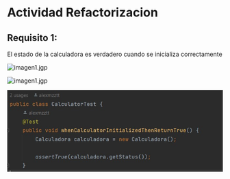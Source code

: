 # Actividad Refactorizacion

## Requisito 1: 

El estado de la calculadora es verdadero cuando se inicializa correctamente


![imagen1.jgp](https://github.com/alexmzztt/CC3S2/tree/main/Actividades/Refactorizacion/Assets/imagen1.jpg)



![imagen1.jgp](https://github.com/alexmzztt/CC3S2/blob/main/Assets/imagen1.jpg)

![](Assets/imagen1.jpg)